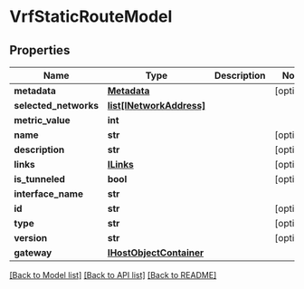 # VrfStaticRouteModel

## Properties
Name | Type | Description | Notes
------------ | ------------- | ------------- | -------------
**metadata** | [**Metadata**](Metadata.md) |  | [optional] 
**selected_networks** | [**list[INetworkAddress]**](INetworkAddress.md) |  | 
**metric_value** | **int** |  | 
**name** | **str** |  | [optional] 
**description** | **str** |  | [optional] 
**links** | [**ILinks**](ILinks.md) |  | [optional] 
**is_tunneled** | **bool** |  | [optional] 
**interface_name** | **str** |  | 
**id** | **str** |  | [optional] 
**type** | **str** |  | [optional] 
**version** | **str** |  | [optional] 
**gateway** | [**IHostObjectContainer**](IHostObjectContainer.md) |  | 

[[Back to Model list]](../README.md#documentation-for-models) [[Back to API list]](../README.md#documentation-for-api-endpoints) [[Back to README]](../README.md)


